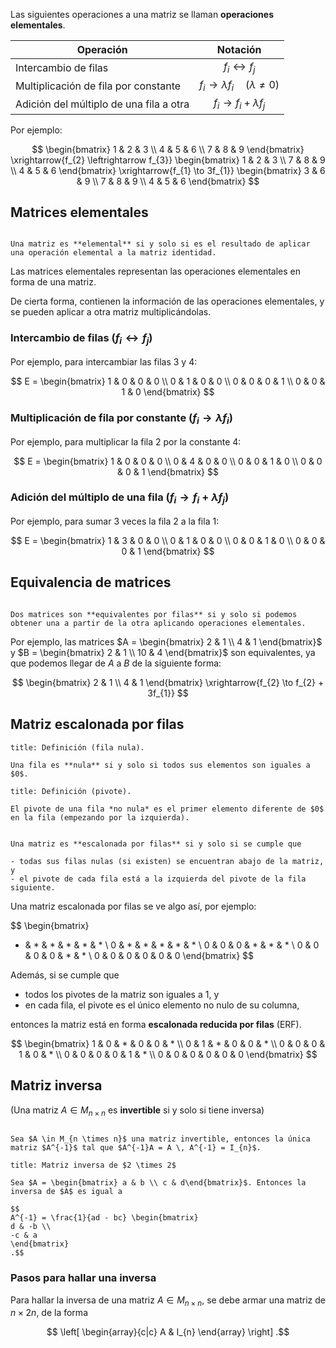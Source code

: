 Las siguientes operaciones a una matriz se llaman **operaciones elementales**.

| Operación                               |                     Notación                     |
| --------------------------------------- | :----------------------------------------------: |
| Intercambio de filas                    |          $f_{i} \leftrightarrow f_{j}$           |
| Multiplicación de fila por constante    | $f_{i} \to \lambda f_{i} \quad (\lambda \neq 0)$ |
| Adición del múltiplo de una fila a otra |        $f_{i} \to f_{i} + \lambda f_{j}$         |

Por ejemplo:

$$
\begin{bmatrix}
1 & 2 & 3 \\
4 & 5 & 6 \\
7 & 8 & 9
\end{bmatrix}
\xrightarrow{f_{2} \leftrightarrow f_{3}}
\begin{bmatrix}
1 & 2 & 3 \\
7 & 8 & 9 \\
4 & 5 & 6
\end{bmatrix}
\xrightarrow{f_{1} \to 3f_{1}}
\begin{bmatrix}
3 & 6 & 9 \\
7 & 8 & 9 \\
4 & 5 & 6
\end{bmatrix}
$$

## Matrices elementales

```ad-definition

Una matriz es **elemental** si y solo si es el resultado de aplicar una operación elemental a la matriz identidad.

```

Las matrices elementales representan las operaciones elementales en forma de una matriz.

De cierta forma, contienen la información de las operaciones elementales, y se pueden aplicar a otra matriz multiplicándolas.

### Intercambio de filas ($f_{i} \leftrightarrow f_{j}$)

Por ejemplo, para intercambiar las filas $3$ y $4$:

$$
E = \begin{bmatrix}
1 & 0 & 0 & 0 \\
0 & 1 & 0 & 0 \\
0 & 0 & 0 & 1 \\
0 & 0 & 1 & 0
\end{bmatrix}
$$

### Multiplicación de fila por constante ($f_{i} \to \lambda f_{i}$)

Por ejemplo, para multiplicar la fila $2$ por la constante $4$:

$$
E = \begin{bmatrix}
1 & 0 & 0 & 0 \\
0 & 4 & 0 & 0 \\
0 & 0 & 1 & 0 \\
0 & 0 & 0 & 1
\end{bmatrix}
$$

### Adición del múltiplo de una fila ($f_{i} \to f_{i} + \lambda f_{j}$)

Por ejemplo, para sumar $3$ veces la fila $2$ a la fila $1$:

$$
E = \begin{bmatrix}
1 & 3 & 0 & 0 \\
0 & 1 & 0 & 0 \\
0 & 0 & 1 & 0 \\
0 & 0 & 0 & 1
\end{bmatrix}
$$

## Equivalencia de matrices

```ad-definition

Dos matrices son **equivalentes por filas** si y solo si podemos obtener una a partir de la otra aplicando operaciones elementales.

```

Por ejemplo, las matrices $A = \begin{bmatrix} 2 & 1 \\ 4 & 1 \end{bmatrix}$ y $B = \begin{bmatrix} 2 & 1 \\ 10 & 4 \end{bmatrix}$ son equivalentes, ya que podemos llegar de $A$ a $B$ de la siguiente forma:

$$
\begin{bmatrix}
2 & 1 \\
4 & 1
\end{bmatrix}
\xrightarrow{f_{2} \to f_{2} + 3f_{1}}
$$

## Matriz escalonada por filas

```ad-definition
title: Definición (fila nula).

Una fila es **nula** si y solo si todos sus elementos son iguales a $0$.

```

```ad-definition
title: Definición (pivote).

El pivote de una fila *no nula* es el primer elemento diferente de $0$ en la fila (empezando por la izquierda).

```

```ad-definition

Una matriz es **escalonada por filas** si y solo si se cumple que

- todas sus filas nulas (si existen) se encuentran abajo de la matriz, y
- el pivote de cada fila está a la izquierda del pivote de la fila siguiente.

```

Una matriz escalonada por filas se ve algo así, por ejemplo:

$$
\begin{bmatrix}
* & * & * & * & * & * \\
0 & * & * & * & * & * \\
0 & 0 & 0 & * & * & * \\
0 & 0 & 0 & 0 & * & * \\
0 & 0 & 0 & 0 & 0 & 0
\end{bmatrix}
$$

Además, si se cumple que

- todos los pivotes de la matriz son iguales a $1$, y
- en cada fila, el pivote es el único elemento no nulo de su columna,

entonces la matriz está en forma **escalonada reducida por filas** (ERF).

$$
\begin{bmatrix}
1 & 0 & * & 0 & 0 & * \\
0 & 1 & * & 0 & 0 & * \\
0 & 0 & 0 & 1 & 0 & * \\
0 & 0 & 0 & 0 & 1 & * \\
0 & 0 & 0 & 0 & 0 & 0
\end{bmatrix}
$$

## Matriz inversa

(Una matriz $A \in M_{n \times n}$  es **invertible** si y solo si tiene inversa)

```ad-definition

Sea $A \in M_{n \times n}$ una matriz invertible, entonces la única matriz $A^{-1}$ tal que $A^{-1}A = A \, A^{-1} = I_{n}$.

```

```ad-proposition
title: Matriz inversa de $2 \times 2$

Sea $A = \begin{bmatrix} a & b \\ c & d\end{bmatrix}$. Entonces la inversa de $A$ es igual a

$$
A^{-1} = \frac{1}{ad - bc} \begin{bmatrix}
d & -b \\
-c & a
\end{bmatrix}
.$$

```

### Pasos para hallar una inversa

Para hallar la inversa de una matriz $A \in M_{n \times n}$, se debe armar una matriz de $n \times 2n$, de la forma

$$
\left[ \begin{array}{c|c}
A & I_{n}
\end{array} \right] 
.$$
